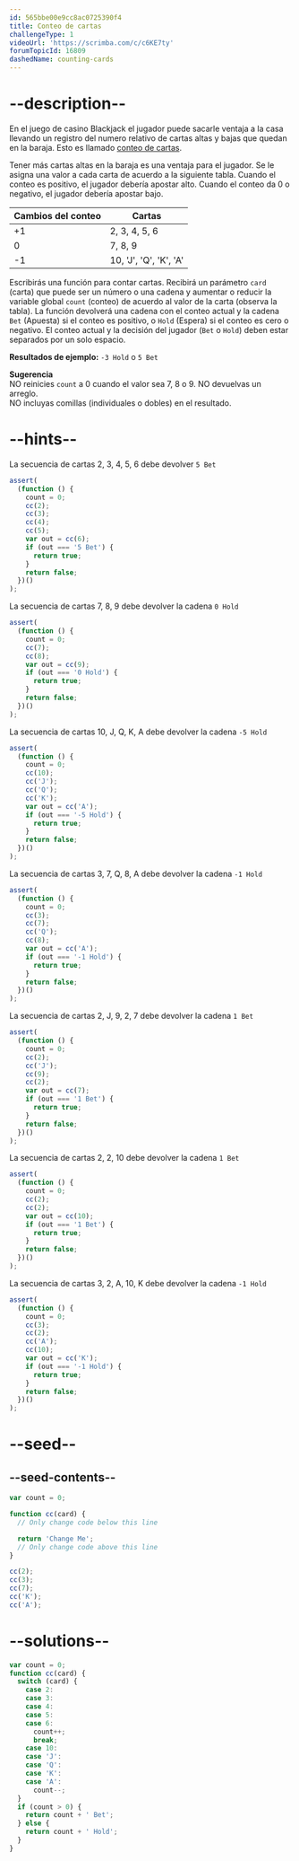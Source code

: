 ```yaml
---
id: 565bbe00e9cc8ac0725390f4
title: Conteo de cartas
challengeType: 1
videoUrl: 'https://scrimba.com/c/c6KE7ty'
forumTopicId: 16809
dashedName: counting-cards
---
```


# --description--

En el juego de casino Blackjack el jugador puede sacarle ventaja a la casa llevando un registro del numero relativo de cartas altas y bajas que quedan en la baraja. Esto es llamado [conteo de cartas](https://es.wikipedia.org/wiki/Conteo_de_cartas).

Tener más cartas altas en la baraja es una ventaja para el jugador. Se le asigna una valor a cada carta de acuerdo a la siguiente tabla. Cuando el conteo es positivo, el jugador debería apostar alto. Cuando el conteo da 0 o negativo, el jugador debería apostar bajo.

<table class='table table-striped'><thead><tr><th>Cambios del conteo</th><th>Cartas</th></tr></thead><tbody><tr><td>+1</td><td>2, 3, 4, 5, 6</td></tr><tr><td>0</td><td>7, 8, 9</td></tr><tr><td>-1</td><td>10, 'J', 'Q', 'K', 'A'</td></tr></tbody></table>

Escribirás una función para contar cartas. Recibirá un parámetro `card` (carta) que puede ser un número o una cadena y aumentar o reducir la variable global `count` (conteo) de acuerdo al valor de la carta (observa la tabla). La función devolverá una cadena con el conteo actual y la cadena `Bet` (Apuesta) si el conteo es positivo, o `Hold` (Espera) si el conteo es cero o negativo. El conteo actual y la decisión del jugador (`Bet` o `Hold`) deben estar separados por un solo espacio.

**Resultados de ejemplo:** `-3 Hold` o `5 Bet`

**Sugerencia**  
NO reinicies `count` a 0 cuando el valor sea 7, 8 o 9. NO devuelvas un arreglo.  
NO incluyas comillas (individuales o dobles) en el resultado.

# --hints--

La secuencia de cartas 2, 3, 4, 5, 6 debe devolver `5 Bet`

```js
assert(
  (function () {
    count = 0;
    cc(2);
    cc(3);
    cc(4);
    cc(5);
    var out = cc(6);
    if (out === '5 Bet') {
      return true;
    }
    return false;
  })()
);
```

La secuencia de cartas 7, 8, 9 debe devolver la cadena `0 Hold`

```js
assert(
  (function () {
    count = 0;
    cc(7);
    cc(8);
    var out = cc(9);
    if (out === '0 Hold') {
      return true;
    }
    return false;
  })()
);
```

La secuencia de cartas 10, J, Q, K, A debe devolver la cadena `-5 Hold`

```js
assert(
  (function () {
    count = 0;
    cc(10);
    cc('J');
    cc('Q');
    cc('K');
    var out = cc('A');
    if (out === '-5 Hold') {
      return true;
    }
    return false;
  })()
);
```

La secuencia de cartas 3, 7, Q, 8, A debe devolver la cadena `-1 Hold`

```js
assert(
  (function () {
    count = 0;
    cc(3);
    cc(7);
    cc('Q');
    cc(8);
    var out = cc('A');
    if (out === '-1 Hold') {
      return true;
    }
    return false;
  })()
);
```

La secuencia de cartas 2, J, 9, 2, 7 debe devolver la cadena `1 Bet`

```js
assert(
  (function () {
    count = 0;
    cc(2);
    cc('J');
    cc(9);
    cc(2);
    var out = cc(7);
    if (out === '1 Bet') {
      return true;
    }
    return false;
  })()
);
```

La secuencia de cartas 2, 2, 10 debe devolver la cadena `1 Bet`

```js
assert(
  (function () {
    count = 0;
    cc(2);
    cc(2);
    var out = cc(10);
    if (out === '1 Bet') {
      return true;
    }
    return false;
  })()
);
```

La secuencia de cartas 3, 2, A, 10, K debe devolver la cadena `-1 Hold`

```js
assert(
  (function () {
    count = 0;
    cc(3);
    cc(2);
    cc('A');
    cc(10);
    var out = cc('K');
    if (out === '-1 Hold') {
      return true;
    }
    return false;
  })()
);
```

# --seed--

## --seed-contents--

```js
var count = 0;

function cc(card) {
  // Only change code below this line

  return 'Change Me';
  // Only change code above this line
}

cc(2);
cc(3);
cc(7);
cc('K');
cc('A');
```

# --solutions--

```js
var count = 0;
function cc(card) {
  switch (card) {
    case 2:
    case 3:
    case 4:
    case 5:
    case 6:
      count++;
      break;
    case 10:
    case 'J':
    case 'Q':
    case 'K':
    case 'A':
      count--;
  }
  if (count > 0) {
    return count + ' Bet';
  } else {
    return count + ' Hold';
  }
}
```
